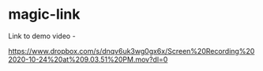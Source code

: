 # magic-link


Link to demo video -

https://www.dropbox.com/s/dnqv6uk3wg0gx6x/Screen%20Recording%202020-10-24%20at%209.03.51%20PM.mov?dl=0
